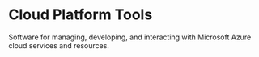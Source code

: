 # Cloud Platform Tools

Software for managing, developing, and interacting with Microsoft Azure cloud services and resources.
